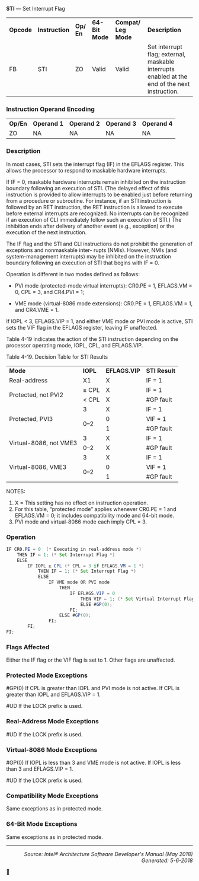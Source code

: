 <b>STI</b> — Set Interrupt Flag
<table>
	<tr>
		<td><b>Opcode</b></td>
		<td><b>Instruction</b></td>
		<td><b>Op/ En</b></td>
		<td><b>64-Bit Mode</b></td>
		<td><b>Compat/ Leg Mode</b></td>
		<td><b>Description</b></td>
	</tr>
	<tr>
		<td>FB</td>
		<td>STI</td>
		<td>ZO</td>
		<td>Valid</td>
		<td>Valid</td>
		<td>Set interrupt flag; external, maskable interrupts enabled at the end of the next instruction.</td>
	</tr>
</table>


### Instruction Operand Encoding
<table>
	<tr>
		<td><b>Op/En</b></td>
		<td><b>Operand 1</b></td>
		<td><b>Operand 2</b></td>
		<td><b>Operand 3</b></td>
		<td><b>Operand 4</b></td>
	</tr>
	<tr>
		<td>ZO</td>
		<td>NA</td>
		<td>NA</td>
		<td>NA</td>
		<td>NA</td>
	</tr>
</table>


### Description
In most cases, STI sets the interrupt flag (IF) in the EFLAGS register. This allows the processor to respond to maskable
hardware interrupts.

If IF = 0, maskable hardware interrupts remain inhibited on the instruction boundary following an execution of STI.
(The delayed effect of this instruction is provided to allow interrupts to be enabled just before returning from a
procedure or subroutine. For instance, if an STI instruction is followed by an RET instruction, the RET instruction is
allowed to execute before external interrupts are recognized. No interrupts can be recognized if an execution of CLI
immediately follow such an execution of STI.) The inhibition ends after delivery of another event (e.g., exception)
or the execution of the next instruction.

The IF flag and the STI and CLI instructions do not prohibit the generation of exceptions and nonmaskable inter-
rupts (NMIs). However, NMIs (and system-management interrupts) may be inhibited on the instruction boundary
following an execution of STI that begins with IF = 0.

Operation is different in two modes defined as follows:

 *  PVI mode (protected-mode virtual interrupts): CR0.PE = 1, EFLAGS.VM = 0, CPL = 3, and CR4.PVI = 1;

 *  VME mode (virtual-8086 mode extensions): CR0.PE = 1, EFLAGS.VM = 1, and CR4.VME = 1.

If IOPL < 3, EFLAGS.VIP = 1, and either VME mode or PVI mode is active, STI sets the VIF flag in the EFLAGS
register, leaving IF unaffected.

Table 4-19 indicates the action of the STI instruction depending on the processor operating mode, IOPL, CPL, and
EFLAGS.VIP.

Table 4-19.  Decision Table for STI Results
<table>
	<tr>
		<td><b>Mode</b></td>
		<td><b>IOPL</b></td>
		<td><b>EFLAGS.VIP</b></td>
		<td><b>STI Result</b></td>
	</tr>
	<tr>
		<td>Real-address</td>
		<td>X1</td>
		<td>X</td>
		<td>IF = 1</td>
	</tr>
	<tr>
		<td rowspan=2>Protected, not PVI2</td>
		<td>≥ CPL</td>
		<td>X</td>
		<td>IF = 1</td>
	</tr>
	<tr>
		<td>< CPL</td>
		<td>X</td>
		<td>#GP fault</td>
	</tr>
	<tr>
		<td rowspan=3>Protected, PVI3</td>
		<td>3</td>
		<td>X</td>
		<td>IF = 1</td>
	</tr>
	<tr>
		<td rowspan=2>0–2</td>
		<td>0</td>
		<td>VIF = 1</td>
	</tr>
	<tr>
		<td>1</td>
		<td>#GP fault</td>
	</tr>
	<tr>
		<td rowspan=2>Virtual-8086, not VME3</td>
		<td>3</td>
		<td>X</td>
		<td>IF = 1</td>
	</tr>
	<tr>
		<td>0–2</td>
		<td>X</td>
		<td>#GP fault</td>
	</tr>
	<tr>
		<td rowspan=3>Virtual-8086, VME3</td>
		<td>3</td>
		<td>X</td>
		<td>IF = 1</td>
	</tr>
	<tr>
		<td rowspan=2>0–2</td>
		<td>0</td>
		<td>VIF = 1</td>
	</tr>
	<tr>
		<td>1</td>
		<td>#GP fault</td>
	</tr>
</table>

NOTES:
1. X = This setting has no effect on instruction operation.
2. For this table, “protected mode” applies whenever CR0.PE = 1 and EFLAGS.VM = 0; it includes compatibility mode and 64-bit mode.
3. PVI mode and virtual-8086 mode each imply CPL = 3.

### Operation

```java
IF CR0.PE = 0  (* Executing in real-address mode *)
    THEN IF ← 1; (* Set Interrupt Flag *)
    ELSE
        IF IOPL ≥ CPL (* CPL = 3 if EFLAGS.VM = 1 *)
            THEN IF ← 1; (* Set Interrupt Flag *)
            ELSE
                IF VME mode OR PVI mode
                    THEN
                        IF EFLAGS.VIP = 0
                            THEN VIF ← 1; (* Set Virtual Interrupt Flag *)
                            ELSE #GP(0); 
                        FI;
                    ELSE #GP(0); 
                FI;
        FI;
FI;
```
### Flags Affected

Either the IF flag or the VIF flag is set to 1. Other flags are unaffected.

### Protected Mode Exceptions

<p>#GP(0)
If CPL is greater than IOPL and PVI mode is not active.
If CPL is greater than IOPL and EFLAGS.VIP = 1.
<p>#UD
If the LOCK prefix is used.

### Real-Address Mode Exceptions

<p>#UD
If the LOCK prefix is used.

### Virtual-8086 Mode Exceptions

<p>#GP(0)
If IOPL is less than 3 and VME mode is not active.
If IOPL is less than 3 and EFLAGS.VIP = 1.
<p>#UD
If the LOCK prefix is used.

### Compatibility Mode Exceptions

Same exceptions as in protected mode.

### 64-Bit Mode Exceptions

Same exceptions as in protected mode.

 --- 
<p align="right"><i>Source: Intel® Architecture Software Developer's Manual (May 2018)<br>Generated: 5-6-2018</i></p>
